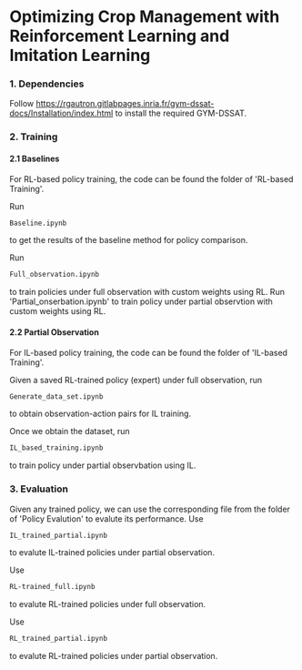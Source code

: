 # Optimizing Crop Management with Reinforcement Learning and Imitation Learning

### 1. Dependencies
Follow https://rgautron.gitlabpages.inria.fr/gym-dssat-docs/Installation/index.html to install the required GYM-DSSAT.

### 2. Training

#### 2.1 Baselines
For RL-based policy training, the code can be found the folder of 'RL-based Training'. 

Run 
```bash 
Baseline.ipynb
```
to get the results of the baseline method for policy comparison. 

Run 
```bash 
Full_observation.ipynb
```
to train policies under full observation with custom weights using RL. Run 'Partial_onserbation.ipynb' to train policy under partial observtion with custom weights using RL.

#### 2.2 Partial Observation
For IL-based policy training, the code can be found the folder of 'IL-based Training'. 

Given a saved RL-trained policy (expert) under full observation, run
```bash 
Generate_data_set.ipynb
```
to obtain observation-action pairs for IL training. 

Once we obtain the dataset, run 
```bash 
IL_based_training.ipynb
```
to train policy under partial observbation using IL.


### 3. Evaluation

Given any trained policy, we can use the corresponding file from the folder of 'Policy Evalution' to evalute its performance. 
Use 
```bash 
IL_trained_partial.ipynb
```
to evalute IL-trained policies under partial observation. 

Use 
```bash 
RL-trained_full.ipynb 
```
to evalute RL-trained policies under full observation.

Use 
```bash 
RL_trained_partial.ipynb
```
to evalute RL-trained policies under partial observation.
